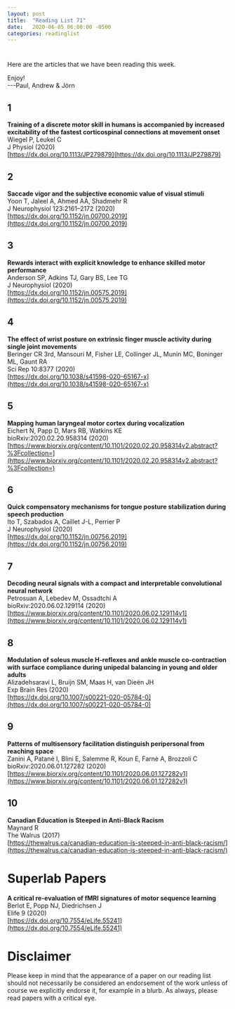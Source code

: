 ```yaml
---
layout: post
title:  "Reading List 71"
date:   2020-06-05 06:00:00 -0500
categories: readinglist
---
```


# 

Here are the articles that we have been reading this week.

Enjoy!  
---Paul, Andrew & Jörn

## 1
**Training of a discrete motor skill in humans is accompanied by increased excitability of the fastest corticospinal connections at movement onset**  
Wiegel P, Leukel C  
J Physiol (2020)  
[https://dx.doi.org/10.1113/JP279879](https://dx.doi.org/10.1113/JP279879)

## 2
**Saccade vigor and the subjective economic value of visual stimuli**  
Yoon T, Jaleel A, Ahmed AA, Shadmehr R  
J Neurophysiol 123:2161–2172 (2020)  
[https://dx.doi.org/10.1152/jn.00700.2019](https://dx.doi.org/10.1152/jn.00700.2019)

## 3
**Rewards interact with explicit knowledge to enhance skilled motor performance**  
Anderson SP, Adkins TJ, Gary BS, Lee TG  
J Neurophysiol (2020)  
[https://dx.doi.org/10.1152/jn.00575.2019](https://dx.doi.org/10.1152/jn.00575.2019)

## 4
**The effect of wrist posture on extrinsic finger muscle activity during single joint movements**  
Beringer CR 3rd, Mansouri M, Fisher LE, Collinger JL, Munin MC, Boninger ML, Gaunt RA  
Sci Rep 10:8377 (2020)  
[https://dx.doi.org/10.1038/s41598-020-65167-x](https://dx.doi.org/10.1038/s41598-020-65167-x)

## 5
**Mapping human laryngeal motor cortex during vocalization**  
Eichert N, Papp D, Mars RB, Watkins KE  
bioRxiv:2020.02.20.958314 (2020)  
[https://www.biorxiv.org/content/10.1101/2020.02.20.958314v2.abstract?%3Fcollection=](https://www.biorxiv.org/content/10.1101/2020.02.20.958314v2.abstract?%3Fcollection=)

## 6
**Quick compensatory mechanisms for tongue posture stabilization during speech production**  
Ito T, Szabados A, Caillet J-L, Perrier P  
J Neurophysiol (2020)  
[https://dx.doi.org/10.1152/jn.00756.2019](https://dx.doi.org/10.1152/jn.00756.2019)

## 7
**Decoding neural signals with a compact and interpretable convolutional neural network**  
Petrosuan A, Lebedev M, Ossadtchi A  
bioRxiv:2020.06.02.129114 (2020)  
[https://www.biorxiv.org/content/10.1101/2020.06.02.129114v1](https://www.biorxiv.org/content/10.1101/2020.06.02.129114v1)

## 8
**Modulation of soleus muscle H-reflexes and ankle muscle co-contraction with surface compliance during unipedal balancing in young and older adults**  
Alizadehsaravi L, Bruijn SM, Maas H, van Dieën JH  
Exp Brain Res (2020)  
[https://dx.doi.org/10.1007/s00221-020-05784-0](https://dx.doi.org/10.1007/s00221-020-05784-0)

## 9
**Patterns of multisensory facilitation distinguish peripersonal from reaching space**  
Zanini A, Patané I, Blini E, Salemme R, Koun E, Farnè A, Brozzoli C  
bioRxiv:2020.06.01.127282 (2020)  
[https://www.biorxiv.org/content/10.1101/2020.06.01.127282v1](https://www.biorxiv.org/content/10.1101/2020.06.01.127282v1)

## 10
**Canadian Education is Steeped in Anti-Black Racism**  
Maynard R  
The Walrus (2017)  
[https://thewalrus.ca/canadian-education-is-steeped-in-anti-black-racism/](https://thewalrus.ca/canadian-education-is-steeped-in-anti-black-racism/)


# Superlab Papers

**A critical re-evaluation of fMRI signatures of motor sequence learning**  
Berlot E, Popp NJ, Diedrichsen J  
Elife 9 (2020)  
[https://dx.doi.org/10.7554/eLife.55241](https://dx.doi.org/10.7554/eLife.55241)



# Disclaimer
Please keep in mind that the appearance of a paper on our reading list should not necessarily be considered an endorsement of the work unless of course we explicitly endorse it, for example in a blurb. As always, please read papers with a critical eye.
